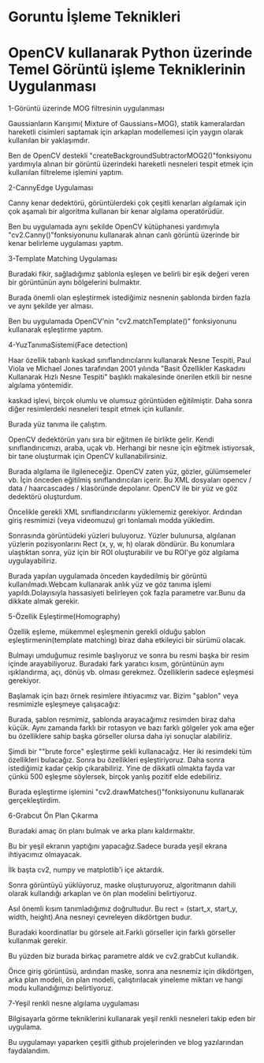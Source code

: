 # Goruntu İşleme Teknikleri

# OpenCV kullanarak Python üzerinde Temel Görüntü işleme Tekniklerinin Uygulanması

1-Görüntü üzerinde MOG filtresinin uygulanması

Gaussianların Karışımı( Mixture of Gaussians=MOG), statik kameralardan hareketli cisimleri saptamak için arkaplan modellemesi için yaygın olarak kullanılan bir yaklaşımdır.

Ben de OpenCV destekli "createBackgroundSubtractorMOG2()"fonksiyonu yardımıyla alınan bir görüntü üzerindeki hareketli nesneleri tespit etmek için kullanılan filtreleme işlemini yaptım.

2-CannyEdge Uygulaması

Canny kenar dedektörü, görüntülerdeki çok çeşitli kenarları algılamak için çok aşamalı bir algoritma kullanan bir kenar algılama operatörüdür.

Ben bu uygulamada aynı şekilde OpenCV kütüphanesi yardımıyla "cv2.Canny()"fonksiyonunu kullanarak alınan canlı görüntü üzerinde bir kenar belirleme uygulaması yaptım.

3-Template Matching Uygulaması

Buradaki fikir, sağladığımız şablonla eşleşen ve belirli bir eşik değeri veren bir görüntünün aynı bölgelerini bulmaktır.

Burada önemli olan eşleştirmek istediğimiz nesnenin şablonda birden fazla ve aynı şekilde yer alması.

Ben bu uygulamada OpenCV'nin "cv2.matchTemplate()" fonksiyonunu kullanarak eşleştirme yaptım.

4-YuzTanımaSistemi(Face detection)

Haar özellik tabanlı kaskad sınıflandırıcılarını kullanarak Nesne Tespiti, Paul Viola ve Michael Jones tarafından 2001 yılında "Basit Özellikler Kaskadını Kullanarak Hızlı Nesne Tespiti" başlıklı makalesinde önerilen etkili bir nesne algılama yöntemidir.

kaskad işlevi, birçok olumlu ve olumsuz görüntüden eğitilmiştir. Daha sonra diğer resimlerdeki nesneleri tespit etmek için kullanılır.

Burada yüz tanıma ile çalıştım.

OpenCV dedektörün yanı sıra bir eğitmen ile birlikte gelir. Kendi sınıflandırıcımızı, araba, uçak vb. Herhangi bir nesne için eğitmek istiyorsak, bir tane oluşturmak için OpenCV kullanabilirsiniz.

Burada algılama ile ilgileneceğiz. OpenCV zaten yüz, gözler, gülümsemeler vb. İçin önceden eğitilmiş sınıflandırıcıları içerir. Bu XML dosyaları opencv / data / haarcascades / klasöründe depolanır. OpenCV ile bir yüz ve göz dedektörü oluşturdum.

Öncelikle gerekli XML sınıflandırıcılarını yüklememiz gerekiyor. Ardından giriş resmimizi (veya videomuzu) gri tonlamalı modda yükledim.

Sonrasında görüntüdeki yüzleri buluyoruz. Yüzler bulunursa, algılanan yüzlerin pozisyonlarını Rect (x, y, w, h) olarak döndürür. Bu konumlara ulaştıktan sonra, yüz için bir ROI oluşturabilir ve bu ROI'ye göz algılama uygulayabiliriz.

Burada yapılan uygulamada önceden kaydedilmiş bir görüntü kullanılmadı.Webcam kullanarak anlık yüz ve göz tanıma işlemi yapıldı.Dolayısıyla hassasiyeti belirleyen çok fazla parametre var.Bunu da dikkate almak gerekir.

5-Özellik Eşleştirme(Homography)

Özellik eşleme, mükemmel eşleşmenin gerekli olduğu şablon eşleştirmenin(template matching) biraz daha etkileyici bir sürümü olacak.

Bulmayı umduğumuz resimle başlıyoruz ve sonra bu resmi başka bir resim içinde arayabiliyoruz. Buradaki fark yaratıcı kısım, görüntünün aynı ışıklandırma, açı, dönüş vb. olması gerekmez. Özelliklerin sadece eşleşmesi gerekiyor.

Başlamak için bazı örnek resimlere ihtiyacımız var. Bizim "şablon" veya resmimizle eşleşmeye çalışacağız:

Burada, şablon resmimiz, şablonda arayacağımız resimden biraz daha küçük. Aynı zamanda farklı bir rotasyon ve bazı farklı gölgeler yok ama eğer bu özelliklere sahip başka görseller olursa daha iyi sonuçlar alabiliriz.

Şimdi bir ""brute force" eşleştirme şekli kullanacağız. Her iki resimdeki tüm özellikleri bulacağız. Sonra bu özellikleri eşleştiriyoruz. Daha sonra istediğimiz kadar çekip çıkarabiliriz. Yine de dikkatli olmakta fayda var çünkü 500 eşleşme söylersek, birçok yanlış pozitif elde edebiliriz.

Burada eşleştirme işlemini "cv2.drawMatches()"fonksiyonunu kullanarak gerçekleştirdim.

6-Grabcut Ön Plan Çıkarma

Buradaki amaç ön planı bulmak ve arka planı kaldırmaktır.

Bu bir yeşil ekranın yaptığını yapacağız.Sadece burada yeşil ekrana ihtiyacımız olmayacak.

İlk başta cv2, numpy ve matplotlib'i içe aktardık.

Sonra görüntüyü yüklüyoruz, maske oluşturuyoruz, algoritmanın dahili olarak kullandığı arkaplan ve ön plan modelini belirtiyoruz.

Asıl önemli kısım tanımladığımız doğrultudur. Bu rect = (start_x, start_y, width, height).Ana nesneyi çevreleyen dikdörtgen budur.

Buradaki koordinatlar bu görsele ait.Farklı görseller için farklı görseller kullanmak gerekir.

Bu yüzden biz burada birkaç parametre aldık ve cv2.grabCut kullandık.

Önce giriş görüntüsü, ardından maske, sonra ana nesnemiz için dikdörtgen, arka plan modeli, ön plan modeli, çalıştırılacak yineleme miktarı ve hangi modu kullandığımızı belirtiyoruz.

7-Yeşil renkli nesne algılama uygulaması

Bilgisayarla görme tekniklerini kullanarak yeşil renkli nesneleri takip eden bir uygulama.

Bu uygulamayı yaparken çeşitli github projelerinden ve blog yazılarından faydalandım.


















